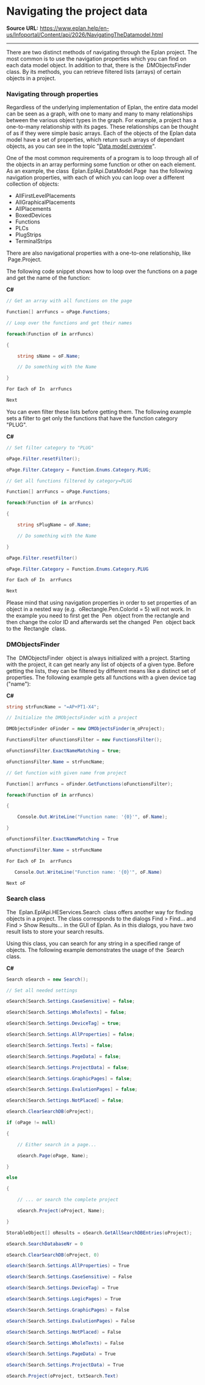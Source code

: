 # Navigating the project data

**Source URL:** https://www.eplan.help/en-us/Infoportal/Content/api/2026/NavigatingTheDatamodel.html

---

There are two distinct methods of navigating through the Eplan project. The most common is to use the navigation properties which you can find on each data model object. In addition to that, there is the  DMObjectsFinder  class. By its methods, you can retrieve filtered lists (arrays) of certain objects in a project.

### Navigating through properties

Regardless of the underlying implementation of Eplan, the entire data model can be seen as a graph, with one to many and many to many relationships between the various object types in the graph. For example, a project has a one-to-many relationship with its pages. These relationships can be thought of as if they were simple basic arrays. Each of the objects of the Eplan data model have a set of properties, which return such arrays of dependant objects, as you can see in the topic "[Data model overview](DataModelHierarchyOverview.html)".

One of the most common requirements of a program is to loop through all of the objects in an array performing some function or other on each element. As an example, the class  Eplan.EplApi.DataModel.Page  has the following navigation properties, with each of which you can loop over a different collection of objects:

- AllFirstLevelPlacements
- AllGraphicalPlacements
- AllPlacements
- BoxedDevices
- Functions
- PLCs
- PlugStrips
- TerminalStrips

There are also navigational properties with a one-to-one relationship, like  Page.Project.

The following code snippet shows how to loop over the functions on a page and get the name of the function:

**C#**
```csharp
// Get an array with all functions on the page

Function[] arrFuncs = oPage.Functions;

// Loop over the functions and get their names

foreach(Function oF in arrFuncs)

{

    string sName = oF.Name;

    // Do something with the Name

}

For Each oF In  arrFuncs

Next
```

You can even filter these lists before getting them. The following example sets a filter to get only the functions that have the function category "PLUG".

**C#**
```csharp
// Set filter category to "PLUG"

oPage.Filter.resetFilter();

oPage.Filter.Category = Function.Enums.Category.PLUG;

// Get all functions filtered by category=PLUG

Function[] arrFuncs = oPage.Functions;

foreach(Function oF in arrFuncs)

{

    string sPlugName = oF.Name;

    // Do something with the Name

}

oPage.Filter.resetFilter()

oPage.Filter.Category = Function.Enums.Category.PLUG

For Each oF In  arrFuncs

Next
```

Please mind that using navigation properties in order to set properties of an object in a nested way (e.g.  oRectangle.Pen.ColorId = 5) will not work. In the example you need to first get the  Pen  object from the rectangle and then change the color ID and afterwards set the changed  Pen  object back to the  Rectangle  class.

### DMObjectsFinder

The  DMObjectsFinder  object is always initialized with a project. Starting with the project, it can get nearly any list of objects of a given type. Before getting the lists, they can be filtered by different means like a distinct set of properties. The following example gets all functions with a given device tag ("name"):

**C#**
```csharp
string strFuncName = "=AP+PT1-X4";

// Initialize the DMObjectsFinder with a project

DMObjectsFinder oFinder = new DMObjectsFinder(m_oProject);

FunctionsFilter oFunctionsFilter = new FunctionsFilter();

oFunctionsFilter.ExactNameMatching = true;

oFunctionsFilter.Name = strFuncName;

// Get function with given name from project

Function[] arrFuncs = oFinder.GetFunctions(oFunctionsFilter);

foreach(Function oF in arrFuncs)

{

    Console.Out.WriteLine("Function name: '{0}'", oF.Name);

}

oFunctionsFilter.ExactNameMatching = True

oFunctionsFilter.Name = strFuncName

For Each oF In  arrFuncs

   Console.Out.WriteLine("Function name: '{0}'", oF.Name)

Next oF
```

### Search class

The  Eplan.EplApi.HEServices.Search  class offers another way for finding objects in a project. The class corresponds to the dialogs Find > Find... and Find > Show Results... in the GUI of Eplan. As in this dialogs, you have two result lists to store your search results.

Using this class, you can search for any string in a specified range of objects. The following example demonstrates the usage of the  Search  class.

**C#**
```csharp
Search oSearch = new Search();

// Set all needed settings

oSearch[Search.Settings.CaseSensitive] = false;

oSearch[Search.Settings.WholeTexts] = false;

oSearch[Search.Settings.DeviceTag] = true;

oSearch[Search.Settings.AllProperties] = false;

oSearch[Search.Settings.Texts] = false;

oSearch[Search.Settings.PageData] = false;

oSearch[Search.Settings.ProjectData] = false;

oSearch[Search.Settings.GraphicPages] = false;

oSearch[Search.Settings.EvalutionPages] = false;

oSearch[Search.Settings.NotPlaced] = false;

oSearch.ClearSearchDB(oProject);

if (oPage != null)

{

    // Either search in a page...

    oSearch.Page(oPage, Name);

}

else

{

    // ... or search the complete project

    oSearch.Project(oProject, Name);

}

StorableObject[] oResults = oSearch.GetAllSearchDBEntries(oProject);

oSearch.SearchDatabaseNr = 0

oSearch.ClearSearchDB(oProject, 0)

oSearch(Search.Settings.AllProperties) = True

oSearch(Search.Settings.CaseSensitive) = False

oSearch(Search.Settings.DeviceTag) = True

oSearch(Search.Settings.LogicPages) = True

oSearch(Search.Settings.GraphicPages) = False

oSearch(Search.Settings.EvalutionPages) = False

oSearch(Search.Settings.NotPlaced) = False

oSearch(Search.Settings.WholeTexts) = False

oSearch(Search.Settings.PageData) = True

oSearch(Search.Settings.ProjectData) = True

oSearch.Project(oProject, txtSearch.Text)
```